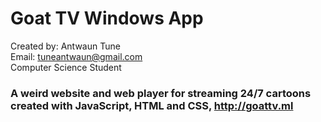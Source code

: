 # Goat TV Windows App
Created by: Antwaun Tune<br/> 
Email: <tuneantwaun@gmail.com><br/>
Computer Science Student

### A weird website and web player for streaming 24/7 cartoons created with JavaScript, HTML and CSS, http://goattv.ml

